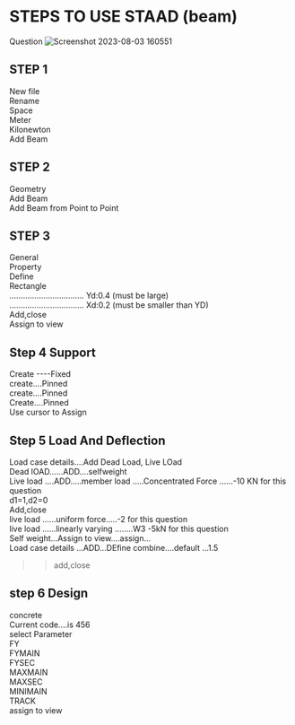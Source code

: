# STEPS TO USE STAAD (beam)
Question 
![Screenshot 2023-08-03 160551](https://github.com/jerinjacob565/Staad-Commands/assets/82531317/75559a99-52d6-4288-ad59-6cb7605c1a03)

 ## STEP 1 
New file<br>
Rename<br>
Space<br>
Meter<br>
Kilonewton<br>
Add Beam<br>
 ## STEP 2
 Geometry <br>
 Add Beam<br>
 Add Beam from Point to Point <br>
 ## STEP 3
 General<br>
 Property<br>
 Define <br>
 Rectangle<br>
 .................................              Yd:0.4 (must be large)<br>
 .................................              Xd:0.2 (must be smaller than YD)<br>
 Add,close <br>
 Assign to view 
 ## Step 4 Support 
 Create ----Fixed <br>
 create....Pinned<br>
 create....Pinned<br>
 Create....Pinned<br>
                  Use cursor to Assign
  ## Step 5 Load And Deflection 
Load case details....Add  Dead Load, Live LOad <Br>
Dead lOAD......ADD....selfweight<br>
Live load ....ADD.....member load .....Concentrated Force ......-10 KN for this question <br>
d1=1,d2=0  <br>
Add,close<br>
live load ......uniform force.....-2 for this question<br>
live load ......linearly varying ........W3  -5kN for this question <br>
Self weight...Assign to view....assign...<BR>
Load case details ...ADD...DEfine combine....default ...1.5 <br>
>>add,close<br>
 ## step 6  Design
 concrete <br>
 Current code....is 456<BR>
select Parameter <br>
FY<br>
FYMAIN<br>
FYSEC<br>
MAXMAIN<br>
MAXSEC<br>
MINIMAIN<br>
TRACK<br>
assign to view <br>

 
 
